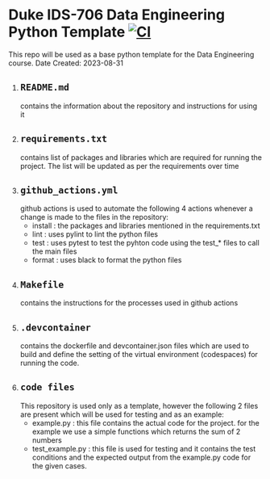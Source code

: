 # Duke IDS-706 Data Engineering Python Template [![CI](https://github.com/revanth7667/Duke_IDS_706-DE/actions/workflows/github_actions.yml/badge.svg)](https://github.com/revanth7667/Duke_IDS_706-DE/actions/workflows/github_actions.yml)

This repo will be used as a base python template for the Data Engineering course. 
Date Created: 2023-08-31

1. ## ``README.md``
   contains the information about the repository and instructions for using it
2. ## ``requirements.txt``
   contains list of packages and libraries which are required for running the project. The list will be updated as per the requirements over time
3. ## ``github_actions.yml``
   github actions is used to automate the following 4 actions whenever a change is made to the files in the repository:
   - install : the packages and libraries mentioned in the requirements.txt
   - lint : uses pylint to lint the python files
   - test : uses pytest to test the pyhton code using the test_* files to call the main files
   - format : uses black to format the python files
4. ## ``Makefile``
   contains the instructions for the processes used in github actions
5. ## ``.devcontainer``
   contains the dockerfile and devcontainer.json files which are used to build and define the setting of the virtual environment (codespaces) for running the code.
6. ## ``code files``
   This repository is used only as a template, however the following 2 files are present which will be used for testing and as an example:
   - example.py : this file contains the actual code for the project. for the example we use a simple functions which returns the sum of 2 numbers
   - test_example.py : this file is used for testing and it contains the test conditions and the expected output from the example.py code for the given cases. 
